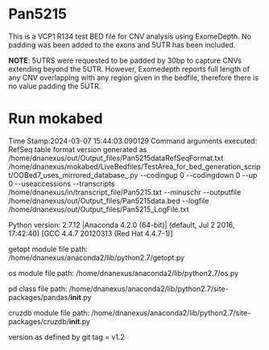 # Pan5215
This is a VCP1 R134 test BED file for CNV analysis using ExomeDepth. No padding was been added to the exons and 5UTR has been included.

**NOTE**: 5UTRS were requested to be padded by 30bp to capture CNVs extending beyond the 5UTR. However, Exomedepth reports full length of any CNV overlapping with any region given in the bedfile, therefore there is no value padding the 5UTR.

# Run mokabed
Time Stamp:2024-03-07 15:44:03.090129
Command arguments executed:
RefSeq table format version generated as /home/dnanexus/out/Output_files/Pan5215dataRefSeqFormat.txt
/home/dnanexus/mokabed/LiveBedfiles/TestArea_for_bed_generation_script/OOBed7_uses_mirrored_database_.py --codingup 0 --codingdown 0 --up 0 --useaccessions --transcripts /home/dnanexus/in/transcript_file/Pan5215.txt --minuschr --outputfile /home/dnanexus/out/Output_files/Pan5215data.bed --logfile /home/dnanexus/out/Output_files/Pan5215_LogFile.txt 

 Python version: 2.7.12 |Anaconda 4.2.0 (64-bit)| (default, Jul  2 2016, 17:42:40) 
[GCC 4.4.7 20120313 (Red Hat 4.4.7-1)]

 getopt module file path: /home/dnanexus/anaconda2/lib/python2.7/getopt.py

 os module file path: /home/dnanexus/anaconda2/lib/python2.7/os.py

 pd class file path: /home/dnanexus/anaconda2/lib/python2.7/site-packages/pandas/__init__.py

 cruzdb module file path: /home/dnanexus/anaconda2/lib/python2.7/site-packages/cruzdb/__init__.py

version as defined by git tag = v1.2